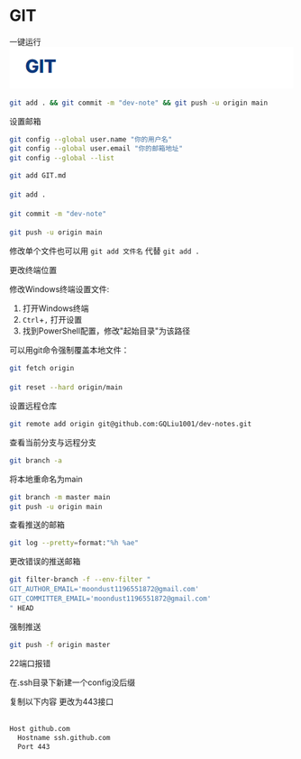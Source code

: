 # GIT

一键运行
![image.png](https://raw.githubusercontent.com/GQLiu1001/mytc/master/imgPc/20250227220211.png)

```bash
git add . && git commit -m "dev-note" && git push -u origin main
```

设置邮箱

```bash
git config --global user.name "你的用户名"
git config --global user.email "你的邮箱地址"
git config --global --list
```

```bash
git add GIT.md

git add .

git commit -m "dev-note"

git push -u origin main
```

修改单个文件也可以用 `git add 文件名` 代替 `git add .`



更改终端位置

修改Windows终端设置文件:

1. 打开Windows终端
2. `Ctrl`+`,` 打开设置
3. 找到PowerShell配置，修改"起始目录"为该路径



可以用git命令强制覆盖本地文件：

```bash
git fetch origin

git reset --hard origin/main
```

设置远程仓库

```bash
git remote add origin git@github.com:GQLiu1001/dev-notes.git
```

查看当前分支与远程分支

```bash
git branch -a 
```

将本地重命名为main

```bash
git branch -m master main 
git push -u origin main 
```

查看推送的邮箱

```bash
git log --pretty=format:"%h %ae"
```



更改错误的推送邮箱

```bash
git filter-branch -f --env-filter "
GIT_AUTHOR_EMAIL='moondust1196551872@gmail.com'
GIT_COMMITTER_EMAIL='moondust1196551872@gmail.com'
" HEAD
```
强制推送
```bash
git push -f origin master
```



22端口报错

在.ssh目录下新建一个config没后缀

复制以下内容 更改为443接口

```

Host github.com
  Hostname ssh.github.com
  Port 443

```

